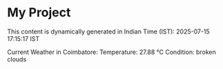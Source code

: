 # My Project

This content is dynamically generated in Indian Time (IST): 2025-07-15 17:15:17 IST


Current Weather in Coimbatore:
Temperature: 27.88 °C
Condition: broken clouds
